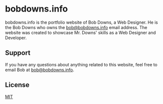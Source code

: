 # bobdowns.info

bobdowns.info is the portfolio website of Bob Downs, a Web Designer. He is the Bob Downs who owns the bob@bobdowns.info email address. The website was created to showcase Mr. Downs' skills as a Web Designer and Developer.

## Support

If you have any questions about anything related to this website, feel free to email Bob at <bob@bobdowns.info>.

## License

[MIT](https://choosealicense.com/licenses/mit/)
